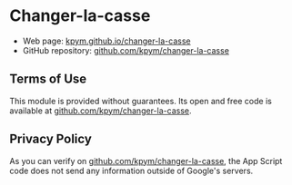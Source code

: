 # Changer-la-casse

- Web page: [kpym.github.io/changer-la-casse](https://kpym.github.io/changer-la-casse)  
- GitHub repository: [github.com/kpym/changer-la-casse](https://github.com/kpym/changer-la-casse)  

## Terms of Use

This module is provided without guarantees. Its open and free code is available at [github.com/kpym/changer-la-casse](https://github.com/kpym/changer-la-casse).  

## Privacy Policy

As you can verify on [github.com/kpym/changer-la-casse](https://github.com/kpym/changer-la-casse), the App Script code does not send any information outside of Google's servers.  
